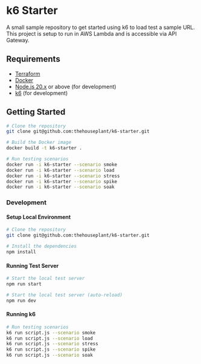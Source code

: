 # k6 Starter

A small sample repository to get started using k6 to load test a sample URL. This project is setup to run in AWS Lambda and is accessible via API Gateway.

## Requirements

- [Terraform](https://www.terraform.io/)
- [Docker](https://www.docker.com/)
- [Node.js 20.x](https://nodejs.org/en) or above (for development)
- [k6](https://k6.io/) (for development)

## Getting Started

```zsh
# Clone the repository
git clone git@github.com:thehouseplant/k6-starter.git

# Build the Docker image
docker build -t k6-starter .

# Run testing scenarios
docker run -i k6-starter --scenario smoke
docker run -i k6-starter --scenario load
docker run -i k6-starter --scenario stress
docker run -i k6-starter --scenario spike
docker run -i k6-starter --scenario soak
```

### Development

#### Setup Local Environment
```zsh
# Clone the repository
git clone git@github.com:thehouseplant/k6-starter.git

# Install the dependencies
npm install
```

#### Running Test Server
```zsh
# Start the local test server
npm run start

# Start the local test server (auto-reload)
npm run dev
```

#### Running k6
```zsh
# Run testing scenarios
k6 run script.js --scenario smoke
k6 run script.js --scenario load
k6 run script.js --scenario stress
k6 run script.js --scenario spike
k6 run script.js --scenario soak
````
